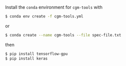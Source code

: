 Install the `conda` environment for `cgm-tools` with
```sh
$ conda env create -f cgm-tools.yml
```
or
```sh
$ conda create --name cgm-tools --file spec-file.txt
```
then
```sh
$ pip install tensorflow-gpu
$ pip install keras
```
